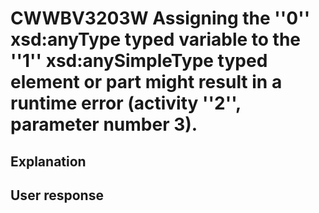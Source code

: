 # CWWBV3203W Assigning the ''0'' xsd:anyType typed variable to the ''1'' xsd:anySimpleType typed element or part might result in a runtime error (activity ''2'', parameter number 3).

## Explanation

## User response